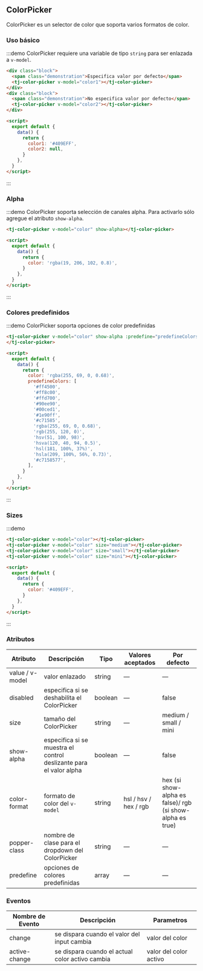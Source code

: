 ## ColorPicker

ColorPicker es un selector de color que soporta varios formatos de color.

### Uso básico

:::demo ColorPicker requiere una variable de tipo `string` para ser enlazada a `v-model`.

```html
<div class="block">
  <span class="demonstration">Especifica valor por defecto</span>
  <tj-color-picker v-model="color1"></tj-color-picker>
</div>
<div class="block">
  <span class="demonstration">No especifica valor por defecto</span>
  <tj-color-picker v-model="color2"></tj-color-picker>
</div>

<script>
  export default {
    data() {
      return {
        color1: '#409EFF',
        color2: null,
      }
    },
  }
</script>
```

:::

### Alpha

:::demo ColorPicker soporta selección de canales alpha. Para activarlo sólo agregue el atributo `show-alpha`.

```html
<tj-color-picker v-model="color" show-alpha></tj-color-picker>

<script>
  export default {
    data() {
      return {
        color: 'rgba(19, 206, 102, 0.8)',
      }
    },
  }
</script>
```

:::

### Colores predefinidos

:::demo ColorPicker soporta opciones de color predefinidas

```html
<tj-color-picker v-model="color" show-alpha :predefine="predefineColors">
</tj-color-picker>

<script>
  export default {
    data() {
      return {
        color: 'rgba(255, 69, 0, 0.68)',
        predefineColors: [
          '#ff4500',
          '#ff8c00',
          '#ffd700',
          '#90ee90',
          '#00ced1',
          '#1e90ff',
          '#c71585',
          'rgba(255, 69, 0, 0.68)',
          'rgb(255, 120, 0)',
          'hsv(51, 100, 98)',
          'hsva(120, 40, 94, 0.5)',
          'hsl(181, 100%, 37%)',
          'hsla(209, 100%, 56%, 0.73)',
          '#c7158577',
        ],
      }
    },
  }
</script>
```

:::

### Sizes

:::demo

```html
<tj-color-picker v-model="color"></tj-color-picker>
<tj-color-picker v-model="color" size="medium"></tj-color-picker>
<tj-color-picker v-model="color" size="small"></tj-color-picker>
<tj-color-picker v-model="color" size="mini"></tj-color-picker>

<script>
  export default {
    data() {
      return {
        color: '#409EFF',
      }
    },
  }
</script>
```

:::

### Atributos

| Atributo        | Descripción                                                        | Tipo    | Valores aceptados     | Por defecto                                               |
| --------------- | ------------------------------------------------------------------ | ------- | --------------------- | --------------------------------------------------------- |
| value / v-model | valor enlazado                                                     | string  | —                     | —                                                         |
| disabled        | especifica si se deshabilita el ColorPicker                        | boolean | —                     | false                                                     |
| size            | tamaño del ColorPicker                                             | string  | —                     | medium / small / mini                                     |
| show-alpha      | especifica si se muestra el control deslizante para el valor alpha | boolean | —                     | false                                                     |
| color-format    | formato de color del `v-model`                                     | string  | hsl / hsv / hex / rgb | hex (si show-alpha es false)/ rgb (si show-alpha es true) |
| popper-class    | nombre de clase para el dropdown del ColorPicker                   | string  | —                     | —                                                         |
| predefine       | opciones de colores predefinidas                                   | array   | —                     | —                                                         |

### Eventos

| Nombre de Evento | Descripción                                     | Parametros             |
| ---------------- | ----------------------------------------------- | ---------------------- |
| change           | se dispara cuando el valor del input cambia     | valor del color        |
| active-change    | se dispara cuando el actual color activo cambia | valor del color activo |
